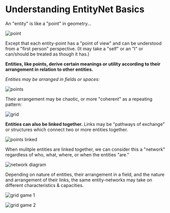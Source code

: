 # Understanding EntityNet Basics

An "entity" is like a "point" in geometry...

![point](https://i.imgur.com/WldGha6.jpg)

Except that each entity-point has a "point of view" and can be understood from a "first person" perspective. (It may take a "self" or an "I" or can/should be treated as though it has.)

**Entities, like points, derive certain meanings or utility according to their arrangement in relation to other entities.**

*Entities may be arranged in fields or spaces:*

![points](https://i.imgur.com/SMK05x7.png)

Their arrangement may be chaotic, or more "coherent" as a repeating pattern:

![grid](https://i.imgur.com/E7riaCu.png)

**Entities can also be linked together.** Links may be "pathways of exchange" or structures which connect two or more entities together.

![points linked](https://i.imgur.com/ZcU9pxN.jpg)

When mulitple entities are linked together, we can consider this a "network" regardless of who, what, where, or when the entities "are."

![network diagram](https://i.imgur.com/j8SQL1M.png)

Depending on nature of entities, their arrangement in a field, and the nature and arrangement of their links, the same entity-networks may take on different characteristics & capacities.

![grid game 1](https://i.imgur.com/kdd4r01.png)

![grid game 2](https://i.imgur.com/P2b6W8F.png)
